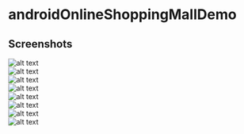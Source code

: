 # androidOnlineShoppingMallDemo
## Screenshots
   ![alt text](https://github.com/gfso2000/androidOnlineShoppingMallDemo/blob/master/Screenshots/page1.jpg)<br/>
   ![alt text](https://github.com/gfso2000/androidOnlineShoppingMallDemo/blob/master/Screenshots/page2.jpg)<br/>
   ![alt text](https://github.com/gfso2000/androidOnlineShoppingMallDemo/blob/master/Screenshots/page3.jpg)<br/>
   ![alt text](https://github.com/gfso2000/androidOnlineShoppingMallDemo/blob/master/Screenshots/page4.jpg)<br/>
   ![alt text](https://github.com/gfso2000/androidOnlineShoppingMallDemo/blob/master/Screenshots/page5.jpg)<br/>
   ![alt text](https://github.com/gfso2000/androidOnlineShoppingMallDemo/blob/master/Screenshots/page6.jpg)<br/>
   ![alt text](https://github.com/gfso2000/androidOnlineShoppingMallDemo/blob/master/Screenshots/page7.jpg)<br/>
   ![alt text](https://github.com/gfso2000/androidOnlineShoppingMallDemo/blob/master/Screenshots/page8.jpg)<br/>
   
   
